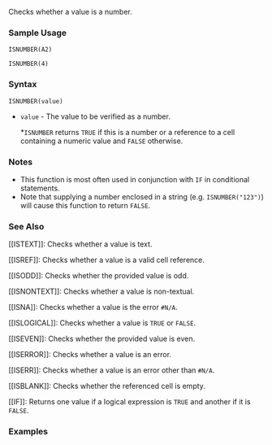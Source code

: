 Checks whether a value is a number.

### Sample Usage

`ISNUMBER(A2)`

`ISNUMBER(4)`

### Syntax

`ISNUMBER(value)`

* `value` - The value to be verified as a number.

  \*`ISNUMBER` returns `TRUE` if this is a number or a reference to a cell containing a numeric value and `FALSE` otherwise.

### Notes

* This function is most often used in conjunction with `IF` in conditional statements.
* Note that supplying a number enclosed in a string (e.g. `ISNUMBER("123")`) will cause this function to return `FALSE`.

### See Also

[[ISTEXT]]: Checks whether a value is text.

[[ISREF]]: Checks whether a value is a valid cell reference.

[[ISODD]]: Checks whether the provided value is odd.

[[ISNONTEXT]]: Checks whether a value is non-textual.

[[ISNA]]: Checks whether a value is the error `#N/A`.

[[ISLOGICAL]]: Checks whether a value is `TRUE` or `FALSE`.

[[ISEVEN]]: Checks whether the provided value is even.

[[ISERROR]]: Checks whether a value is an error.

[[ISERR]]: Checks whether a value is an error other than `#N/A`.

[[ISBLANK]]: Checks whether the referenced cell is empty.

[[IF]]: Returns one value if a logical expression is `TRUE` and another if it is `FALSE`.

### Examples